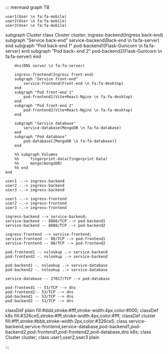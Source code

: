::: mermaid
graph TB

    user1(User \n fa:fa-mobile)
    user2(User \n fa:fa-mobile)
    user3(User \n fa:fa-mobile)

subgraph Cluster
class Cluster cluster;
ingress-backend(Ingress back-end)
subgraph "Service back-end"
service-backend(Back-end \n fa:fa-server)
end
subgraph "Pod back-end 1"
pod-backend1(Flask-Gunicorn \n fa:fa-server)
end
subgraph "Pod back-.end 2"
pod-backend2(Flask-Gunicorn \n fa:fa-server)
end

        dns(DNS server \n fa:fa-server)

        ingress-frontend(Ingress front-end)
        subgraph "Service front-end"
            service-frontend(Front-end \n fa:fa-desktop)
        end
        subgraph "Pod front-end 1"
            pod-frontend1(Vite+React-Nginx \n fa:fa-desktop)
        end
        subgraph "Pod front-end 2"
            pod-frontend2(Vite+React-Nginx \n fa:fa-desktop)
        end

        subgraph "Service database"
            service-database(MongoDB \n fa:fa-database)
        end
        subgraph "Pod database"
            pod-database[(MongoDB \n fa:fa-database)]
        end

        %% subgraph Volumes
        %%     fingerprint-data(fingerprint Data)
        %%     mongo(mongoDB)
        %% end
    end

    user1 -.-> ingress-backend
    user2 -.-> ingress-backend
    user3 -.-> ingress-backend

    user1 -.-> ingress-frontend
    user2 -.-> ingress-frontend
    user3 -.-> ingress-frontend

    ingress-backend --> service-backend;
    service-backend -- 8888/TCP --> pod-backend1
    service-backend -- 8888/TCP --> pod-backend2

    ingress-frontend --> service-frontend;
    service-frontend -- 80/TCP --> pod-frontend1
    service-frontend -- 80/TCP --> pod-frontend2

    pod-frontend1 -. nslookup .-> service-backend
    pod-frontend2 -. nslookup .-> service-backend

    pod-backend1 -. nslookup .-> service-database
    pod-backend2 -. nslookup .-> service-database

    service-database -- 27017/TCP --> pod-database

    pod-frontend1 -- 53/TCP --> dns
    pod-frontend2-- 53/TCP --> dns
    pod-backend1 -- 53/TCP --> dns
    pod-backend2 -- 53/TCP --> dns

classDef plain fill:#ddd,stroke:#fff,stroke-width:4px,color:#000;
classDef k8s fill:#326ce5,stroke:#fff,stroke-width:4px,color:#fff;
classDef cluster fill:#fff,stroke:#bbb,stroke-width:2px,color:#326ce5;
class service-backend,service-frontend,service-database,pod-backend1,pod-backend2,pod-frontend1,pod-frontend2,pod-database,dns k8s;
class Cluster cluster;
class user1,user2,user3 plain

:::
